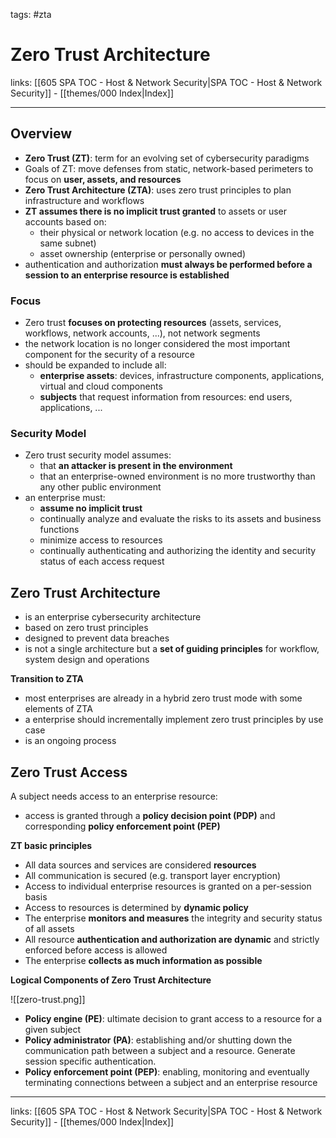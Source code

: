 tags: #zta

# Zero Trust Architecture

links: [[605 SPA TOC - Host & Network Security|SPA TOC - Host & Network Security]] - [[themes/000 Index|Index]]

---

## Overview

- **Zero Trust (ZT)**: term for an evolving set of cybersecurity paradigms
- Goals of ZT: move defenses from static, network-based perimeters to focus on **user, assets, and resources**
- **Zero Trust Architecture (ZTA)**: uses zero trust principles to plan infrastructure and workflows
- **ZT assumes there is no implicit trust granted** to assets or user accounts based on:
	- their physical or network location (e.g. no access to devices in the same subnet)
	- asset ownership (enterprise or personally owned)
- authentication and authorization **must always be performed before a session to an enterprise resource is established**

### Focus

- Zero trust **focuses on protecting resources** (assets, services, workflows, network accounts, ...), not network segments
- the network location is no longer considered the most important component for the security of a resource
- should be expanded to include all:
	- **enterprise assets**: devices, infrastructure components, applications, virtual and cloud components
	- **subjects** that request information from resources: end users, applications, ...

### Security Model

- Zero trust security model assumes:
	- that **an attacker is present in the environment**
	- that an enterprise-owned environment is no more trustworthy than any other public environment
- an enterprise must:
	- **assume no implicit trust**
	- continually analyze and evaluate the risks to its assets and business functions
	- minimize access to resources
	- continually authenticating and authorizing the identity and security status of each access request

## Zero Trust Architecture

- is an enterprise cybersecurity architecture
- based on zero trust principles
- designed to prevent data breaches
- is not a single architecture but a **set of guiding principles** for workflow, system design and operations

**Transition to ZTA**

- most enterprises are already in a hybrid zero trust mode with some elements of ZTA
- a enterprise should incrementally implement zero trust principles by use case
- is an ongoing process

## Zero Trust Access

A subject needs access to an enterprise resource:

- access is granted through a **policy decision point (PDP)** and corresponding **policy enforcement point (PEP)**

**ZT basic principles**

- All data sources and services are considered **resources**
- All communication is secured (e.g. transport layer encryption)
- Access to individual enterprise resources is granted on a per-session basis
- Access to resources is determined by **dynamic policy**
- The enterprise **monitors and measures** the integrity and security status of all assets
- All resource **authentication and authorization are dynamic** and strictly enforced before access is allowed
- The enterprise **collects as much information as possible**

**Logical Components of Zero Trust Architecture**

![[zero-trust.png]]

- **Policy engine (PE)**: ultimate decision to grant access to a resource for a given subject
- **Policy administrator (PA)**: establishing and/or shutting down the communication path between a subject and a resource. Generate session specific authentication.
- **Policy enforcement point (PEP)**: enabling, monitoring and eventually terminating connections between a subject and an enterprise resource

---
links: [[605 SPA TOC - Host & Network Security|SPA TOC - Host & Network Security]] - [[themes/000 Index|Index]]